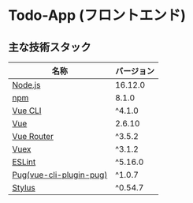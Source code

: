 # Todo-App (フロントエンド)

## 主な技術スタック
| 名称                                                                  | バージョン |
| --------------------------------------------------------------------- | ---------- |
| [Node.js](https://nodejs.org/ja)                                      | 16.12.0    |
| [npm](https://www.npmjs.com/)                                         | 8.1.0      |
| [Vue CLI](https://cli.vuejs.org/)                                     | ^4.1.0     |
| [Vue](https://jp.vuejs.org/index.html)                                | 2.6.10     |
| [Vue Router](https://v3.router.vuejs.org/)                            | ^3.5.2     |
| [Vuex](https://v3.vuex.vuejs.org/)                                    | ^3.1.2     |
| [ESLint](https://eslint.org/)                                         | ^5.16.0    |
| [Pug(vue-cli-plugin-pug)](https://pugjs.org/api/getting-started.html) | ^1.0.7     |
| [Stylus](https://stylus-lang.com/)                                    | ^0.54.7    |
